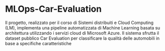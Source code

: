 # MLOps-Car-Evaluation
Il progetto, realizzato per il corso di Sistemi distribuiti e Cloud Computing (LM), implementa una pipeline automatizzata di Machine Learning basata su architettura utilizzando i servizi cloud di Microsoft Azure. Il sistema sfrutta il dataset pubblico Car Evaluation per classificare la qualità delle automobili in base a specifiche caratteristiche
